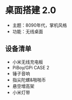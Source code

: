 # 桌面搭建 2.0

* 主题：8090年代，掌机风格
* 功能：无线桌面

## 设备清单

* 小米无线充电板
* PiBoy/GPi CASE 2
* 锤子音响
* 指尖陀螺&啪啪币
* 悬空增高架
* 小米灯带

